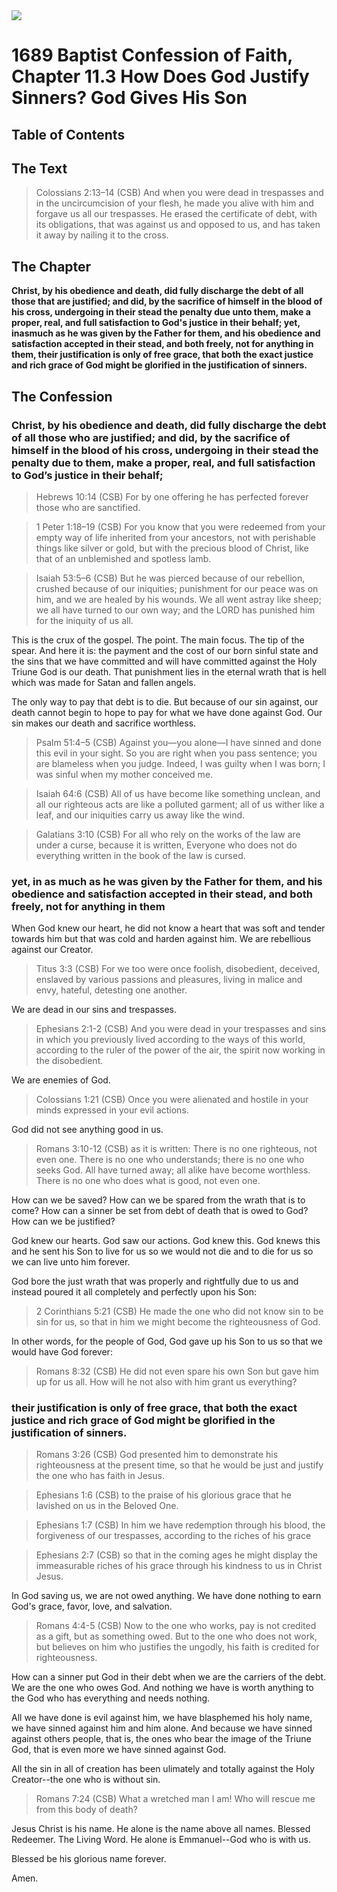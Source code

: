 <img class="intro-right" src="../images/art-1689.png">

# 1689 Baptist Confession of Faith, Chapter 11.3 How Does God Justify Sinners? God Gives His Son

## Table of Contents

<!-- toc -->

## The Text

>Colossians 2:13–14 (CSB) And when you were dead in trespasses and in the uncircumcision of your flesh, he made you alive with him and forgave us all our trespasses. He erased the certificate of debt, with its obligations, that was against us and opposed to us, and has taken it away by nailing it to the cross.

## The Chapter

**Christ, by his obedience and death, did fully discharge the debt of all those that are justified; and did, by the sacrifice of himself in the blood of his cross, undergoing in their stead the penalty due unto them, make a proper, real, and full satisfaction to God's justice in their behalf; yet, inasmuch as he was given by the Father for them, and his obedience and satisfaction accepted in their stead, and both freely, not for anything in them, their justification is only of free grace, that both the exact justice and rich grace of God might be glorified in the justification of sinners.**

## The Confession

### Christ, by his obedience and death, did fully discharge the debt of all those who are justified; and did, by the sacrifice of himself in the blood of his cross, undergoing in their stead the penalty due to them, make a proper, real, and full satisfaction to God’s justice in their behalf;

>Hebrews 10:14 (CSB) For by one offering he has perfected forever those who are sanctified.

>1 Peter 1:18–19 (CSB) For you know that you were redeemed from your empty way of life inherited from your ancestors, not with perishable things like silver or gold, but with the precious blood of Christ, like that of an unblemished and spotless lamb.

>Isaiah 53:5–6 (CSB) But he was pierced because of our rebellion, crushed because of our iniquities; punishment for our peace was on him, and we are healed by his wounds. We all went astray like sheep; we all have turned to our own way; and the LORD has punished him for the iniquity of us all.

This is the crux of the gospel. The point. The main focus. The tip of the spear. And here it is: the payment and the cost of our born sinful state and the sins that we have committed and will have committed against the Holy Triune God is our death. That punishment lies in the eternal wrath that is hell which was made for Satan and fallen angels.

The only way to pay that debt is to die. But because of our sin against, our death cannot begin to hope to pay for what we have done against God. Our sin makes our death and sacrifice worthless.

>Psalm 51:4–5 (CSB) Against you—you alone—I have sinned and done this evil in your sight. So you are right when you pass sentence; you are blameless when you judge. Indeed, I was guilty when I was born; I was sinful when my mother conceived me.

>Isaiah 64:6 (CSB) All of us have become like something unclean, and all our righteous acts are like a polluted garment; all of us wither like a leaf, and our iniquities carry us away like the wind.

>Galatians 3:10 (CSB) For all who rely on the works of the law are under a curse, because it is written, Everyone who does not do everything written in the book of the law is cursed.

### yet, in as much as he was given by the Father for them, and his obedience and satisfaction accepted in their stead, and both freely, not for anything in them

When God knew our heart, he did not know a heart that was soft and tender towards him but that was cold and harden against him. We are rebellious against our Creator.

>Titus 3:3 (CSB) For we too were once foolish, disobedient, deceived, enslaved by various passions and pleasures, living in malice and envy, hateful, detesting one another.

We are dead in our sins and trespasses.

>Ephesians 2:1-2 (CSB) And you were dead in your trespasses and sins in which you previously lived according to the ways of this world, according to the ruler of the power of the air, the spirit now working in the disobedient.

We are enemies of God.

>Colossians 1:21 (CSB) Once you were alienated and hostile in your minds expressed in your evil actions.

God did not see anything good in us.

>Romans 3:10-12 (CSB) as it is written: There is no one righteous, not even one. There is no one who understands; there is no one who seeks God. All have turned away; all alike have become worthless. There is no one who does what is good, not even one.

How can we be saved? How can we be spared from the wrath that is to come? How can a sinner be set from debt of death that is owed to God? How can we be justified?

God knew our hearts. God saw our actions. God knew this. God knews this and he sent his Son to live for us so we would not die and to die for us so we can live unto him forever.

God bore the just wrath that was properly and rightfully due to us and instead poured it all completely and perfectly upon his Son:

>2 Corinthians 5:21 (CSB) He made the one who did not know sin to be sin for us, so that in him we might become the righteousness of God.

In other words, for the people of God, God gave up his Son to us so that we would have God forever:

>Romans 8:32 (CSB) He did not even spare his own Son but gave him up for us all. How will he not also with him grant us everything?

### their justification is only of free grace, that both the exact justice and rich grace of God might be glorified in the justification of sinners.

>Romans 3:26 (CSB) God presented him to demonstrate his righteousness at the present time, so that he would be just and justify the one who has faith in Jesus.

>Ephesians 1:6 (CSB) to the praise of his glorious grace that he lavished on us in the Beloved One.

>Ephesians 1:7 (CSB) In him we have redemption through his blood, the forgiveness of our trespasses, according to the riches of his grace

>Ephesians 2:7 (CSB) so that in the coming ages he might display the immeasurable riches of his grace through his kindness to us in Christ Jesus.

In God saving us, we are not owed anything. We have done nothing to earn God's grace, favor, love, and salvation. 

>Romans 4:4-5 (CSB) Now to the one who works, pay is not credited as a gift, but as something owed. But to the one who does not work, but believes on him who justifies the ungodly, his faith is credited for righteousness.

How can a sinner put God in their debt when we are the carriers of the debt. We are the one who owes God. And nothing we have is worth anything to the God who has everything and needs nothing.

All we have done is evil against him, we have blasphemed his holy name, we have sinned against him and him alone. And because we have sinned against others people, that is, the ones who bear the image of the Triune God, that is even more we have sinned against God.

All the sin in all of creation has been ulimately and totally against the Holy Creator--the one who is without sin.

>Romans 7:24 (CSB) What a wretched man I am! Who will rescue me from this body of death?

Jesus Christ is his name. He alone is the name above all names. Blessed Redeemer. The Living Word. He alone is Emmanuel--God who is with us.

Blessed be his glorious name forever.

Amen.
